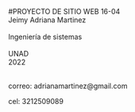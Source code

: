 #PROYECTO DE SITIO WEB 16-04
<br>Jeimy Adriana Martinez<br>
<br>Ingeniería de sistemas <br>
<br>UNAD <br>
2022
<br> <br>
<p> correo: adrianamartinez@gmail.com <p>
<p> cel: 3212509089 <p>
